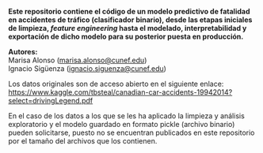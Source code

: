 **Este repositorio contiene el código de un modelo predictivo de fatalidad en accidentes de tráfico (clasificador binario), desde las etapas iniciales de limpieza, *feature engineering* hasta el modelado, interpretabilidad y exportación de dicho modelo para su posterior puesta en producción.**

**Autores:**
<br>
Marisa Alonso (marisa.alonso@cunef.edu)
<br>
Ignacio Sigüenza (ignacio.siguenza@cunef.edu)

Los datos originales son de acceso abierto en el siguiente enlace: https://www.kaggle.com/tbsteal/canadian-car-accidents-19942014?select=drivingLegend.pdf

En el caso de los datos a los que se les ha aplicado la limpieza y análisis exploratorio y el modelo guardado en formato pickle (archivo binario) pueden solicitarse, puesto no se encuentran publicados en este repositorio por el tamaño del archivos que los contienen.